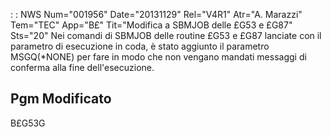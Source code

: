  :  : NWS Num="001956" Date="20131129" Rel="V4R1" Atr="A. Marazzi" Tem="TEC" App="B£" Tit="Modifica a SBMJOB delle £G53 e £G87" Sts="20"
Nei comandi di SBMJOB delle routine £G53 e £G87 lanciate con il parametro di esecuzione in coda, è
stato aggiunto il parametro MSGQ(\*NONE) per fare in modo che non vengano mandati messaggi di conferma alla fine dell'esecuzione.

Pgm Modificato
---------------
B£G53G
